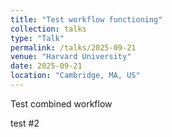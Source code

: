 ```yaml
---
title: "Test workflow functioning"
collection: talks
type: "Talk"
permalink: /talks/2025-09-21
venue: "Harvard University"
date: 2025-09-21
location: "Cambridge, MA, US"
---
```


Test combined workflow

test #2
